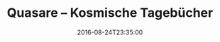 ---
date: '2016-08-24T23:35:00'
talk_date: '2001-03-01T00:00:00'
talk_speakers:
  speaker1:
    name: Gerhard Kind
title: Quasare – Kosmische Tagebücher
---